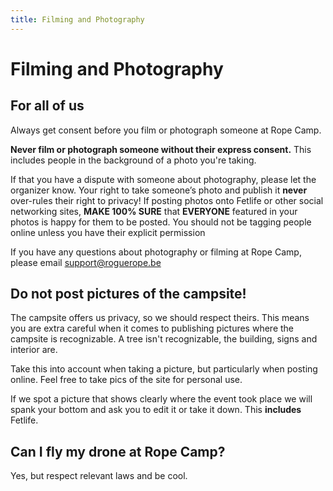 ```yaml
---
title: Filming and Photography
---
```

# Filming and Photography

## For all of us

Always get consent before you film or photograph someone at Rope Camp.

**Never film or photograph someone without their express consent.** This includes people in the background of a photo you're taking.

If that you have a dispute with someone about photography, please let the organizer know. Your right to take someone’s photo and publish it **never** over-rules their right to privacy! If posting photos onto Fetlife or other social networking sites, **MAKE 100% SURE** that **EVERYONE** featured in your photos is happy for them to be posted. You should not be tagging people online unless you have their explicit permission

If you have any questions about photography or filming at Rope Camp, please email [support@roguerope.be](mailto:support@roguerope.be)

## Do not post pictures of the campsite!

The campsite offers us privacy, so we should respect theirs. This means you are extra careful when it comes to publishing pictures where the campsite is recognizable. A tree isn't recognizable, the building, signs and interior are. 

Take this into account when taking a picture, but particularly when posting online. Feel free to take pics of the site for personal use.

If we spot a picture that shows clearly where the event took place we will spank your bottom and ask you to edit it or take it down. This **includes** Fetlife.

## Can I fly my drone at Rope Camp?

Yes, but respect relevant laws and be cool.